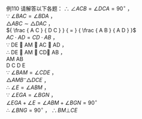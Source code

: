 例110 请解答以下各题：
∴ $\angle A C B = \angle D C A = 9 0 ^ { \circ }$ ，  
∵ $\angle B A C = \angle B D A$ ，  
$\triangle A B C \sim \triangle D A C$ ，  
${ \frac { A C } { D C } } { = } { \frac { A B } { A D } }$   
$A C \cdot A D = C D \cdot A B$ ，  
∵ DE  AM  AC  AD ，  
∴ DE  AM  CD AB ，  
AM AB  
D C D E  
∵ $\angle B A M = \angle C D E$ ，  
$\triangle A M B ^ { \smile } \triangle D C E$ ，  
∴ $\angle E = \angle A B M$ ，  
∵ $\angle E G A = \angle B G N$ ，  
$\angle E G A + \angle E = \angle A B M + \angle B G N = 9 0 ^ { \circ }$   
∴ $\angle B N G = 9 0 ^ { \circ }$ ，
$\therefore B M \bot C E$
